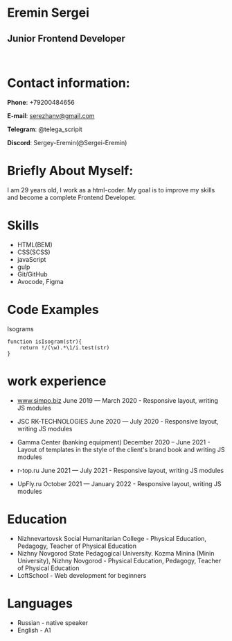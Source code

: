 # Eremin Sergei
## Junior Frontend Developer
<br>

# Contact information:

**Phone**: +79200484656

**E-mail**: serezhanv@gmail.com

**Telegram**: @telega_scripit

**Discord**: Sergey-Eremin(@Sergei-Eremin)

# Briefly About Myself:

I am 29 years old, I work as a html-coder. My goal is to improve my skills and become a complete Frontend Developer.

# Skills

* HTML(BEM)
* CSS(SCSS)
* javaScript
* gulp
* Git/GitHub
* Avocode, Figma

# Code Examples

Isograms

    function isIsogram(str){ 
        return !/(\w).*\1/i.test(str)
    }

# work experience

* www.simpo.biz June 2019 — March 2020 - Responsive layout, writing JS modules

* JSC RK-TECHNOLOGIES June 2020 — July 2020 - Responsive layout, writing JS modules

* Gamma Center (banking equipment) December 2020 – June 2021 - Layout of templates in the style of the client's brand book and writing JS modules

* r-top.ru June 2021 — July 2021 - Responsive layout, writing JS modules

* UpFly.ru October 2021 — January 2022 - Responsive layout, writing JS modules

# Education

* Nizhnevartovsk Social Humanitarian College - Physical Education, Pedagogy, Teacher of Physical Education
* Nizhny Novgorod State Pedagogical University. Kozma Minina (Minin University), Nizhny Novgorod - Physical Education, Pedagogy, Teacher of Physical Education
* LoftSchool - Web development for beginners

# Languages

* Russian - native speaker
* English - A1 